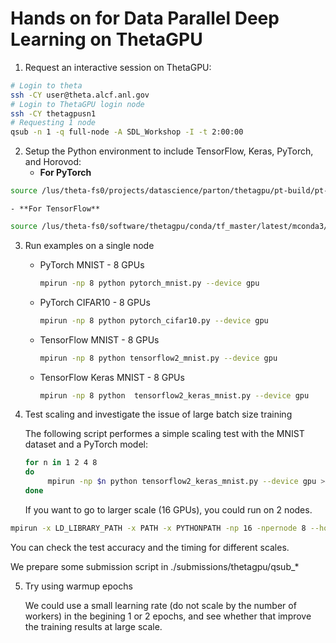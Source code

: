 # Hands on for Data Parallel Deep Learning on ThetaGPU

1. Request an interactive session on ThetaGPU:
```bash
# Login to theta
ssh -CY user@theta.alcf.anl.gov 
# Login to ThetaGPU login node
ssh -CY thetagpusn1 
# Requesting 1 node 
qsub -n 1 -q full-node -A SDL_Workshop -I -t 2:00:00
```

2. Setup the Python environment to include TensorFlow, Keras, PyTorch, and Horovod:
	- **For PyTorch**
```bash
source /lus/theta-fs0/projects/datascience/parton/thetagpu/pt-build/pt-intall/mconda3/setup.sh
```
	- **For TensorFlow**
```bash
source /lus/theta-fs0/software/thetagpu/conda/tf_master/latest/mconda3/setup.sh
```

3. Run examples on a single node
   - PyTorch MNIST - 8 GPUs
     ```bash
     mpirun -np 8 python pytorch_mnist.py --device gpu
     ```

   - PyTorch CIFAR10 - 8 GPUs
     ```bash
     mpirun -np 8 python pytorch_cifar10.py --device gpu
     ```

   -  TensorFlow MNIST - 8 GPUs
      ```bash
      mpirun -np 8 python tensorflow2_mnist.py --device gpu
      ```

   - TensorFlow Keras MNIST - 8 GPUs
     ```bash
     mpirun -np 8 python  tensorflow2_keras_mnist.py --device gpu
     ```
     
4. Test scaling and investigate the issue of large batch size training

   The following script performes a simple scaling test with the MNIST dataset and a PyTorch model:
   ```bash
   for n in 1 2 4 8
   do
     	mpirun -np $n python tensorflow2_keras_mnist.py --device gpu >& tensorflow2_keras_mnist.out.$n
   done
   ```
   If you want to go to larger scale (16 GPUs), you could run on 2 nodes. 
  ```bash
  mpirun -x LD_LIBRARY_PATH -x PATH -x PYTHONPATH -np 16 -npernode 8 --hostfile $COBALT_NODEFILE  python tensorflow2_keras_mnist.py --device gpu >& tensorflow2_keras_mnist.out.16
  ```
   You can check the test accuracy and the timing for different scales.
  
   We prepare some submission script in ./submissions/thetagpu/qsub_*
   
   
   
   
5. Try using warmup epochs

    We could use a small learning rate (do not scale by the number of workers) in the begining 1 or 2 epochs, and see whether that improve the training results at large scale.
